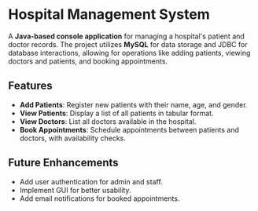 # Hospital Management System

A **Java-based console application** for managing a hospital's patient and doctor records. The project utilizes **MySQL** for data storage and JDBC for database interactions, allowing for operations like adding patients, viewing doctors and patients, and booking appointments.

## Features
- **Add Patients**: Register new patients with their name, age, and gender.
- **View Patients**: Display a list of all patients in tabular format.
- **View Doctors**: List all doctors available in the hospital.
- **Book Appointments**: Schedule appointments between patients and doctors, with availability checks.

## Future Enhancements
- Add user authentication for admin and staff.
- Implement GUI for better usability.
- Add email notifications for booked appointments.
